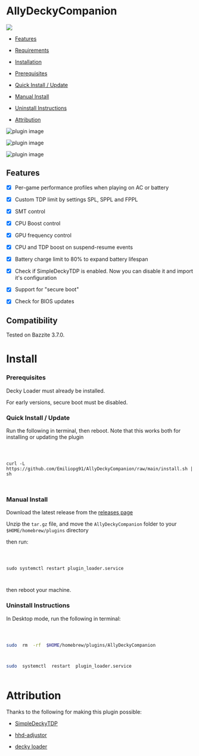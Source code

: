 # AllyDeckyCompanion

[![](https://img.shields.io/github/downloads/Emiliopg91/AllyDeckyCompanion/total.svg)](https://github.com/Emiliopg91/AllyDeckyCompanion/releases)

- [Features](#features)

- [Requirements](#requirements)

- [Installation](#install)

- [Prerequisites](#prerequisites)

- [Quick Install / Update](#quick-install--update)

- [Manual Install](#manual-install)

- [Uninstall Instructions](#uninstall-instructions)

- [Attribution](#attribution)

![plugin image](./img/performance.png)

![plugin image](./img/settings.png)

![plugin image](./img/system.png)

## Features

- [x] Per-game performance profiles when playing on AC or battery

- [x] Custom TDP limit by settings SPL, SPPL and FPPL

- [x] SMT control

- [x] CPU Boost control

- [x] GPU frequency control

- [x] CPU and TDP boost on suspend-resume events

- [x] Battery charge limit to 80% to expand battery lifespan

- [x] Check if SimpleDeckyTDP is enabled. Now you can disable it and import it's configuration

- [x] Support for "secure boot"

- [x] Check for BIOS updates

## Compatibility

Tested on Bazzite 3.7.0.

# Install

### Prerequisites

Decky Loader must already be installed.

For early versions, secure boot must be disabled.

### Quick Install / Update

Run the following in terminal, then reboot. Note that this works both for installing or updating the plugin

```



curl -L https://github.com/Emiliopg91/AllyDeckyCompanion/raw/main/install.sh | sh



```

### Manual Install

Download the latest release from the [releases page](https://github.com/Emiliopg91/AllyDeckyCompanion/releases)

Unzip the `tar.gz` file, and move the `AllyDeckyCompanion` folder to your `$HOME/homebrew/plugins` directory

then run:

```



sudo systemctl restart plugin_loader.service



```

then reboot your machine.

### Uninstall Instructions

In Desktop mode, run the following in terminal:

```bash



sudo  rm  -rf  $HOME/homebrew/plugins/AllyDeckyCompanion



sudo  systemctl  restart  plugin_loader.service



```

# Attribution

Thanks to the following for making this plugin possible:

- [SimpleDeckyTDP](https://github.com/aarron-lee/SimpleDeckyTDP)

- [hhd-adjustor](https://github.com/hhd-dev/adjustor/)

- [decky loader](https://github.com/SteamDeckHomebrew/decky-loader/)

